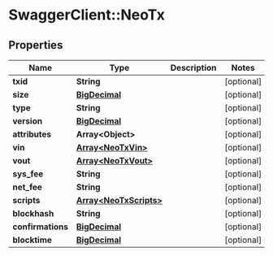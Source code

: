 # SwaggerClient::NeoTx

## Properties
Name | Type | Description | Notes
------------ | ------------- | ------------- | -------------
**txid** | **String** |  | [optional] 
**size** | [**BigDecimal**](BigDecimal.md) |  | [optional] 
**type** | **String** |  | [optional] 
**version** | [**BigDecimal**](BigDecimal.md) |  | [optional] 
**attributes** | **Array&lt;Object&gt;** |  | [optional] 
**vin** | [**Array&lt;NeoTxVin&gt;**](NeoTxVin.md) |  | [optional] 
**vout** | [**Array&lt;NeoTxVout&gt;**](NeoTxVout.md) |  | [optional] 
**sys_fee** | **String** |  | [optional] 
**net_fee** | **String** |  | [optional] 
**scripts** | [**Array&lt;NeoTxScripts&gt;**](NeoTxScripts.md) |  | [optional] 
**blockhash** | **String** |  | [optional] 
**confirmations** | [**BigDecimal**](BigDecimal.md) |  | [optional] 
**blocktime** | [**BigDecimal**](BigDecimal.md) |  | [optional] 

